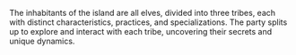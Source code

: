 The inhabitants of the island are all elves, divided into three tribes, each with distinct characteristics, practices, and specializations. The party splits up to explore and interact with each tribe, uncovering their secrets and unique dynamics.